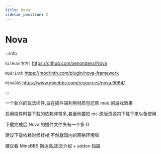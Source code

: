 ```yaml
---
title: Nova
sidebar_position: 2
---
```


# Nova

:::info

`GitHub(官方)` https://github.com/xenondevs/Nova

`Modrinth` https://modrinth.com/plugin/nova-framework

`MineBBS` https://www.minebbs.com/resources/nova.9084/

:::

一个新兴的玩法插件,旨在插件端利用材质包还原 mod 的游戏效果

启用插件时要下载的依赖非常多,甚至他要把 mc 原版资源包下载下来以备使用

下载完成后 Nova 的插件文件夹有一个多 G

建议下载依赖时候挂梯,不然就国内的网络环境嘛

建议看 MineBBS 搬运贴,图文介绍 + addon 指路
